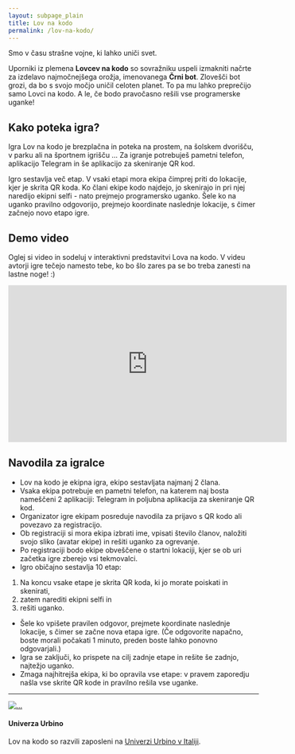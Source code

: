 ```yaml
---
layout: subpage_plain
title: Lov na kodo
permalink: /lov-na-kodo/
---
```


Smo v času strašne vojne, ki lahko uniči svet.

Uporniki iz plemena **Lovcev na kodo** so sovražniku uspeli izmakniti načrte za izdelavo najmočnejšega orožja, imenovanega **Črni bot**. Zlovešči bot grozi, da bo s svojo močjo uničil celoten planet. To pa mu lahko preprečijo samo Lovci na kodo. A le, če bodo pravočasno rešili vse programerske uganke!


## Kako poteka igra?
Igra Lov na kodo je brezplačna in poteka na prostem, na šolskem dvorišču, v parku ali na športnem igrišču … Za igranje potrebuješ pametni telefon, aplikacijo Telegram in še aplikacijo za skeniranje QR kod.

Igro sestavlja več etap. V vsaki etapi mora ekipa čimprej priti do lokacije, kjer je skrita QR koda. Ko člani ekipe kodo najdejo, jo skenirajo in pri njej naredijo ekipni selfi - nato prejmejo programersko uganko. Šele ko na uganko pravilno odgovorijo, prejmejo koordinate naslednje lokacije, s čimer začnejo novo etapo igre.


## Demo video
Oglej si video in sodeluj v interaktivni predstavitvi Lova na kodo. V videu avtorji igre tečejo namesto tebe, ko bo šlo zares pa se bo treba zanesti na lastne noge! :)

<iframe width="560" height="315" src="https://www.youtube.com/embed/8tu0XYLRqaM" frameborder="0" allowfullscreen></iframe>

## Navodila za igralce
* Lov na kodo je ekipna igra, ekipo sestavljata najmanj 2 člana.
* Vsaka ekipa potrebuje en pametni telefon, na katerem naj bosta nameščeni 2 aplikaciji: Telegram in poljubna aplikacija za skeniranje QR kod.
* Organizator igre ekipam posreduje navodila za prijavo s QR kodo ali povezavo za registracijo.
* Ob registraciji si mora ekipa izbrati ime, vpisati število članov, naložiti svojo sliko (avatar ekipe) in rešiti uganko za ogrevanje.
* Po registraciji bodo ekipe obveščene o startni lokaciji, kjer se ob uri začetka igre zberejo vsi tekmovalci.
* Igro običajno sestavlja 10 etap: 
 1. Na koncu vsake etape je skrita QR koda, ki jo morate poiskati in skenirati, 
 2. zatem narediti ekipni selfi in 
 3. rešiti uganko.
* Šele ko vpišete pravilen odgovor, prejmete koordinate naslednje lokacije, s čimer se začne nova etapa igre. 
(Če odgovorite napačno, boste morali počakati 1 minuto, preden boste lahko ponovno odgovarjali.)
* Igra se zaključi, ko prispete na cilj zadnje etape in rešite še zadnjo, najtežjo uganko.
* Zmaga najhitrejša ekipa, ki bo opravila vse etape: v pravem zaporedju našla vse skrite QR kode in pravilno rešila vse uganke.

<hr>

<div class="media">
  <div class="media-left">
    <a href="#">
      <img class="media-object logo-small" src="{{ site.baseurl }}/assets/img/partners/urbino_400x400.png" alt="...">
    </a>
  </div>
  <div class="media-body">
    <h4 class="media-heading">Univerza Urbino</h4>
    Lov na kodo so razvili zaposleni na <a href="http://informatica.uniurb.it/en/home-en/" target="_blank">Univerzi Urbino v Italiji</a>.
  </div>
</div>
